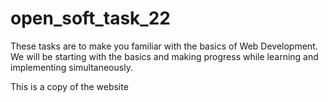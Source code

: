 # open_soft_task_22
These tasks are to make you familiar with the basics of Web Development. We will be starting with the basics and making progress while learning and implementing simultaneously.

This is a copy of the website 
